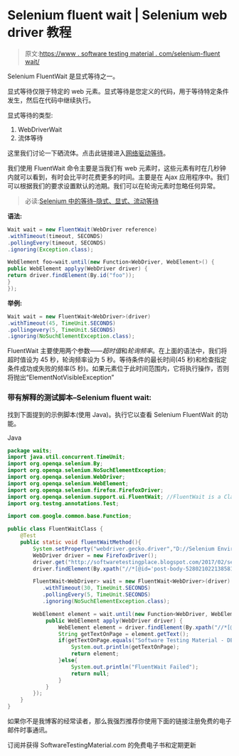# Selenium fluent wait | Selenium web driver 教程

> 原文:[https://www . software testing material . com/selenium-fluent wait/](https://www.softwaretestingmaterial.com/selenium-fluentwait/)

Selenium FluentWait 是显式等待之一。

显式等待仅限于特定的 web 元素。显式等待是您定义的代码，用于等待特定条件发生，然后在代码中继续执行。

显式等待的类型:

1.  WebDriverWait
2.  流体等待

这里我们讨论一下硒流体。点击此链接进入[网络驱动等待](https://www.softwaretestingmaterial.com/webdriverwait-selenium-webdriver)。

我们使用 FluentWait 命令主要是当我们有 web 元素时，这些元素有时在几秒钟内就可以看到，有时会比平时花费更多的时间。主要是在 Ajax 应用程序中。我们可以根据我们的要求设置默认的池期。我们可以在轮询元素时忽略任何异常。

> 必读:[Selenium 中的等待–隐式、显式、流动等待](https://www.softwaretestingmaterial.com/selenium-wait-commands)

**语法:**

```java
Wait wait = new FluentWait(WebDriver reference)
.withTimeout(timeout, SECONDS)
.pollingEvery(timeout, SECONDS)
.ignoring(Exception.class);

WebElement foo=wait.until(new Function<WebDriver, WebElement>() {
public WebElement applyy(WebDriver driver) {
return driver.findElement(By.id("foo"));
}
});
```

**举例:**

```java
Wait wait = new FluentWait<WebDriver>(driver)
.withTimeout(45, TimeUnit.SECONDS)
.pollingevery(5, TimeUnit.SECONDS)
.ignoring(NoSuchElementException.class);
```

FluentWait 主要使用两个参数——*超时值*和*轮询频率*。在上面的语法中，我们将超时值设为 45 秒，轮询频率设为 5 秒。等待条件的最长时间(45 秒)和检查指定条件成功或失败的频率(5 秒)。如果元素位于此时间范围内，它将执行操作，否则将抛出“ElementNotVisibleException”

### **带有解释的测试脚本–Selenium fluent wait:**

找到下面提到的示例脚本(使用 Java)。执行它以查看 Selenium FluentWait 的功能。

Java

```java
package waits;
import java.util.concurrent.TimeUnit;
import org.openqa.selenium.By;
import org.openqa.selenium.NoSuchElementException;
import org.openqa.selenium.WebDriver;
import org.openqa.selenium.WebElement;
import org.openqa.selenium.firefox.FirefoxDriver;
import org.openqa.selenium.support.ui.FluentWait; //FluentWait is a Class and it is a part of this package
import org.testng.annotations.Test;

import com.google.common.base.Function;

public class FluentWaitClass {
	@Test
	public static void fluentWaitMethod(){
		System.setProperty("webdriver.gecko.driver","D://Selenium Environment//Drivers//geckodriver.exe");
		WebDriver driver = new FirefoxDriver();
		driver.get("http://softwaretestingplace.blogspot.com/2017/02/selenium-fluent-wait.html");
		driver.findElement(By.xpath("//*[@id='post-body-5280210221385817166']/div[1]/button")).click();

		FluentWait<WebDriver> wait = new FluentWait<WebDriver>(driver)
	       .withTimeout(30, TimeUnit.SECONDS)
	       .pollingEvery(5, TimeUnit.SECONDS)
	       .ignoring(NoSuchElementException.class);

		WebElement element = wait.until(new Function<WebDriver, WebElement>() {
			public WebElement apply(WebDriver driver) {
				WebElement element = driver.findElement(By.xpath("//*[@id='softwareTestingMaterial']"));
				String getTextOnPage = element.getText();
				if(getTextOnPage.equals("Software Testing Material - DEMO PAGE")){
					System.out.println(getTextOnPage);
					return element;
				}else{
					System.out.println("FluentWait Failed");
					return null;
				}
			}
		});
	}
}
```

如果你不是我博客的经常读者，那么我强烈推荐你使用下面的链接注册免费的电子邮件时事通讯。

订阅并获得 SoftwareTestingMaterial.com 的免费电子书和定期更新